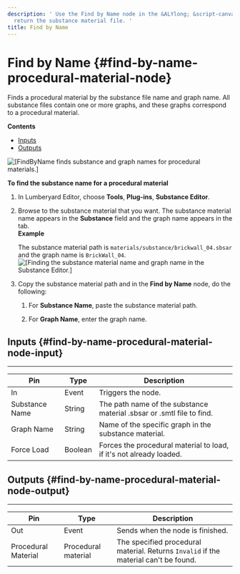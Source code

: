 ```yaml
---
description: ' Use the Find by Name node in the &ALYlong; &script-canvas; editor to
  return the substance material file. '
title: Find by Name
---
```

# Find by Name {#find-by-name-procedural-material-node}

Finds a procedural material by the substance file name and graph name\. All substance files contain one or more graphs, and these graphs correspond to a procedural material\. 

**Contents**
+ [Inputs](#find-by-name-procedural-material-node-input)
+ [Outputs](#find-by-name-procedural-material-node-output)

![\[FindByName finds substance and graph names for procedural materials.\]](/images/userguide/scripting/script-canvas/scriptcanvasnodes/script-canvas-find-by-name-procedural-material-node.png)

**To find the substance name for a procedural material**

1. In Lumberyard Editor, choose **Tools**, **Plug\-ins**, **Substance Editor**\.

1. Browse to the substance material that you want\. The substance material name appears in the **Substance** field and the graph name appears in the tab\.  
**Example**  

   The substance material path is `materials/substance/brickwall_04.sbsar` and the graph name is `BrickWall_04`\.  
![\[Finding the substance material name and graph name in the Substance Editor.\]](/images/userguide/scripting/script-canvas/scriptcanvasnodes/script-canvas-find-by-name-procedural-material-node-2.png)

1. Copy the substance material path and in the **Find by Name** node, do the following:

   1. For **Substance Name**, paste the substance material path\.

   1. For **Graph Name**, enter the graph name\.

## Inputs {#find-by-name-procedural-material-node-input}


****  

| Pin | Type | Description | 
| --- | --- | --- | 
| In | Event | Triggers the node\. | 
| Substance Name | String | The path name of the substance material \.sbsar or \.smtl file to find\. | 
| Graph Name | String | Name of the specific graph in the substance material\. | 
| Force Load | Boolean | Forces the procedural material to load, if it's not already loaded\. | 

## Outputs {#find-by-name-procedural-material-node-output}


****  

| Pin | Type | Description | 
| --- | --- | --- | 
| Out | Event | Sends when the node is finished\. | 
| Procedural Material | Procedural material |  The specified procedural material\.  Returns `Invalid` if the material can't be found\.  | 